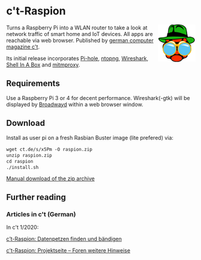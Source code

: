 # c't-Raspion

<img src="files/logo.png" alt="c't Raspion Logo" width="100" align="right">Turns a Raspberry Pi into a WLAN router to take a look at network traffic of smart home and IoT devices. All apps are reachable via web browser. Published by [german computer magazine c't](https://ct.de/).

Its initial release incorporates [Pi-hole](https://pi-hole.net/), [ntopng](https://www.ntop.org/products/traffic-analysis/ntop/), [Wireshark](https://www.wireshark.org/), [Shell In A Box](https://github.com/shellinabox/shellinabox) and [mitmproxy](https://mitmproxy.org/).

## Requirements

Use a Raspberry Pi 3 or 4 for decent performance. Wireshark(-gtk) will be displayed by [Broadwayd](https://developer.gnome.org/gtk3/stable/broadwayd.html) within a web browser window.

## Download

Install as user pi on a fresh Rasbian Buster image (lite prefered) via:

```
wget ct.de/s/x5Pm -O raspion.zip 
unzip raspion.zip
cd raspion
./install.sh
```

[Manual download of the zip archive](https://ct.de/projekte/ctraspion/raspion.zip)

## Further reading

### Articles in c't (German)

In c't 1/2020:

[c’t-Raspion: Datenpetzen finden und bändigen](https://ct.de/-2805710)

[c't-Raspion: Projektseite – Foren weitere Hinweise](https://www.heise.de/ct/artikel/c-t-Raspion-Projektseite-4606645.html)
